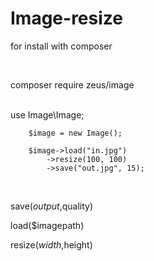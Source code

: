 # Image-resize

for install  with composer 

<br>

composer require zeus/image


<br>
 use Image\Image;
 
 <br>



        $image = new Image();

        $image->load("in.jpg")
            ->resize(100, 100)
            ->save("out.jpg", 15);

<br>

save($output,$quality)

load($imagepath)

resize($width,$height)
